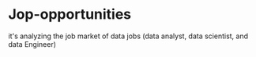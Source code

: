 # Jop-opportunities
it's analyzing the job market of data jobs (data analyst, data scientist, and data Engineer)
